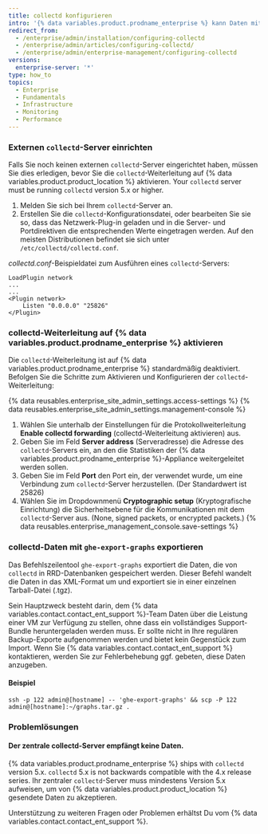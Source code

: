 ```yaml
---
title: collectd konfigurieren
intro: '{% data variables.product.prodname_enterprise %} kann Daten mit „collectd“ erfassen und an einen externen „collectd“-Server senden. Neben anderen Kennzahlen erfassen wir einen Standarddatensatz wie CPU-Auslastung, Arbeitsspeicher- und Festplattennutzung, Traffic und Fehler der Netzwerkschnittstelle sowie die Gesamtauslastung der VM.'
redirect_from:
  - /enterprise/admin/installation/configuring-collectd
  - /enterprise/admin/articles/configuring-collectd/
  - /enterprise/admin/enterprise-management/configuring-collectd
versions:
  enterprise-server: '*'
type: how_to
topics:
  - Enterprise
  - Fundamentals
  - Infrastructure
  - Monitoring
  - Performance
---
```


### Externen `collectd`-Server einrichten

Falls Sie noch keinen externen `collectd`-Server eingerichtet haben, müssen Sie dies erledigen, bevor Sie die `collectd`-Weiterleitung auf {% data variables.product.product_location %} aktivieren. Your `collectd` server must be running `collectd` version 5.x or higher.

1. Melden Sie sich bei Ihrem `collectd`-Server an.
2. Erstellen Sie die `collectd`-Konfigurationsdatei, oder bearbeiten Sie sie so, dass das Netzwerk-Plug-in geladen und in die Server- und Portdirektiven die entsprechenden Werte eingetragen werden. Auf den meisten Distributionen befindet sie sich unter `/etc/collectd/collectd.conf`.

*collectd.conf*-Beispieldatei zum Ausführen eines `collectd`-Servers:

    LoadPlugin network
    ...
    ...
    <Plugin network>
        Listen "0.0.0.0" "25826"
    </Plugin>

### collectd-Weiterleitung auf {% data variables.product.prodname_enterprise %} aktivieren

Die `collectd`-Weiterleitung ist auf {% data variables.product.prodname_enterprise %} standardmäßig deaktiviert. Befolgen Sie die Schritte zum Aktivieren und Konfigurieren der `collectd`-Weiterleitung:

{% data reusables.enterprise_site_admin_settings.access-settings %}
{% data reusables.enterprise_site_admin_settings.management-console %}
1. Wählen Sie unterhalb der Einstellungen für die Protokollweiterleitung **Enable collectd forwarding** (collectd-Weiterleitung aktivieren) aus.
1. Geben Sie im Feld **Server address** (Serveradresse) die Adresse des `collectd`-Servers ein, an den die Statistiken der {% data variables.product.prodname_enterprise %}-Appliance weitergeleitet werden sollen.
1. Geben Sie im Feld **Port** den Port ein, der verwendet wurde, um eine Verbindung zum `collectd`-Server herzustellen. (Der Standardwert ist 25826)
1. Wählen Sie im Dropdownmenü **Cryptographic setup** (Kryptografische Einrichtung) die Sicherheitsebene für die Kommunikationen mit dem `collectd`-Server aus. (None, signed packets, or encrypted packets.)
{% data reusables.enterprise_management_console.save-settings %}

### collectd-Daten mit `ghe-export-graphs` exportieren

Das Befehlszeilentool `ghe-export-graphs` exportiert die Daten, die von `collectd` in RRD-Datenbanken gespeichert werden. Dieser Befehl wandelt die Daten in das XML-Format um und exportiert sie in einer einzelnen Tarball-Datei (.tgz).

Sein Hauptzweck besteht darin, dem {% data variables.contact.contact_ent_support %}-Team Daten über die Leistung einer VM zur Verfügung zu stellen, ohne dass ein vollständiges Support-Bundle heruntergeladen werden muss. Er sollte nicht in Ihre regulären Backup-Exporte aufgenommen werden und bietet kein Gegenstück zum Import. Wenn Sie {% data variables.contact.contact_ent_support %} kontaktieren, werden Sie zur Fehlerbehebung ggf. gebeten, diese Daten anzugeben.

#### Beispiel

```shell
ssh -p 122 admin@[hostname] -- 'ghe-export-graphs' && scp -P 122 admin@[hostname]:~/graphs.tar.gz .
```

### Problemlösungen

#### Der zentrale collectd-Server empfängt keine Daten.

{% data variables.product.prodname_enterprise %} ships with `collectd` version 5.x. `collectd` 5.x is not backwards compatible with the 4.x release series. Ihr zentraler `collectd`-Server muss mindestens Version 5.x aufweisen, um von {% data variables.product.product_location %} gesendete Daten zu akzeptieren.

Unterstützung zu weiteren Fragen oder Problemen erhältst Du vom {% data variables.contact.contact_ent_support %}.

